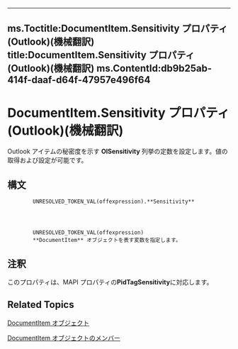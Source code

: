 

---
ms.Toctitle:DocumentItem.Sensitivity プロパティ (Outlook)(機械翻訳)
title:DocumentItem.Sensitivity プロパティ (Outlook)(機械翻訳)
ms.ContentId:db9b25ab-414f-daaf-d64f-47957e496f64
---
# DocumentItem.Sensitivity プロパティ (Outlook)(機械翻訳)




Outlook アイテムの秘密度を示す **OlSensitivity** 列挙の定数を設定します。値の取得および設定が可能です。

## 構文

            UNRESOLVED_TOKEN_VAL(offexpression).**Sensitivity**




            UNRESOLVED_TOKEN_VAL(offexpression)
            **DocumentItem** オブジェクトを表す変数を指定します。



## 注釈
このプロパティは、MAPI プロパティの**PidTagSensitivity**に対応します。



## Related Topics

[DocumentItem オブジェクト](7b0a6af0-6632-3ff6-841f-5b081d0d68d8.md)

[DocumentItem オブジェクトのメンバー](2c6d563b-39cb-9cb3-3bfe-93fe595325cf.md)




